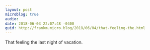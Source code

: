 ```yaml
---
layout: post
microblog: true
audio: 
date: 2018-06-03 22:07:48 -0400
guid: http://frankm.micro.blog/2018/06/04/that-feeling-the.html
---
```

That feeling the last night of vacation. 
